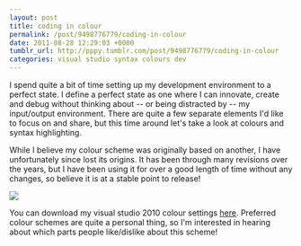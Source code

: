 ```yaml
---
layout: post
title: coding in colour
permalink: /post/9498776779/coding-in-colour
date: 2011-08-28 12:29:03 +0000
tumblr_url: http://pppy.tumblr.com/post/9498776779/coding-in-colour
categories: visual studio syntax colours dev
---
```

<p>I spend quite a bit of time setting up my development environment to a perfect state. I define a perfect state as one where I can innovate, create and debug without thinking about -- or being distracted by -- my input/output environment. There are quite a few separate elements I'd like to focus on and share, but this time around let's take a look at colours and syntax highlighting.</p>&#13;
<p>While I believe my colour scheme was originally based on another, I have unfortunately since lost its origins. It has been through many revisions over the years, but I have been using it for over a good length of time without any changes, so believe it is at a stable point to release!</p>&#13;
<p><img src="http://puu.sh/4SMi" /></p>&#13;
<p>You can download my visual studio 2010 colour settings <a href="http://puu.sh/4SN5">here</a>. Preferred colour schemes are quite a personal thing, so I'm interested in hearing about which parts people like/dislike about this scheme!</p> 